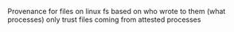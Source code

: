 Provenance for files on linux fs based on who wrote to them (what processes) only trust files coming from attested processes